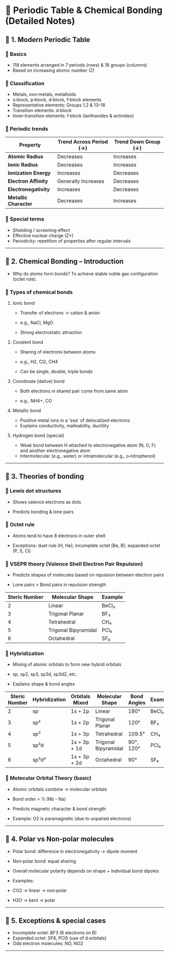 # 🧪 Periodic Table & Chemical Bonding (Detailed Notes)
## 📍 1. Modern Periodic Table
### 🔹 Basics
- 118 elements arranged in 7 periods (rows) & 18 groups (columns)
- Based on increasing atomic number (Z)
### 🔹 Classification
- Metals, non‑metals, metalloids
- s‑block, p‑block, d‑block, f‑block elements
- Representative elements: Groups 1,2 & 13–18
- Transition elements: d‑block
- Inner‑transition elements: f‑block (lanthanides & actinides)
### 🔹 Periodic trends
| Property          | Trend Across Period (→) | Trend Down Group (↓) |
|-------------------|-------------------------|----------------------|
| **Atomic Radius** | Decreases               | Increases            |
| **Ionic Radius**  | Decreases               | Increases            |
| **Ionization Energy** | Increases          | Decreases            |
| **Electron Affinity** | Generally Increases | Decreases            |
| **Electronegativity** | Increases         | Decreases            |
| **Metallic Character** | Decreases       | Increases            |
### 🔹 Special terms
- Shielding / screening effect
- Effective nuclear charge (Z*)
- Periodicity: repetition of properties after regular intervals
-----
## 📍 2. Chemical Bonding – Introduction
- Why do atoms form bonds? To achieve stable noble gas configuration (octet rule).
### 🔹 Types of chemical bonds
1. Ionic bond
    - Transfer of electrons → cation & anion

    - e.g., NaCl, MgO
    - Strong electrostatic attraction

2. Covalent bond
    - Sharing of electrons between atoms

    - e.g., H2, Cl2, CH4
    - Can be single, double, triple bonds
3.  Coordinate (dative) bond
    - Both electrons in shared pair come from same atom

    - e.g., NH4+, CO
4. Metallic bond
    - Positive metal ions in a 'sea' of delocalized electrons
    - Explains conductivity, malleability, ductility
5. Hydrogen bond (special)
    - Weak bond between H attached to electronegative atom (N, O, F) and another electronegative atom
    - Intermolecular (e.g., water) or intramolecular (e.g., o‑nitrophenol)
-----
## 📍 3. Theories of bonding
### 🔹 Lewis dot structures
- Shows valence electrons as dots

- Predicts bonding & lone pairs
### 🔹 Octet rule
- Atoms tend to have 8 electrons in outer shell

- Exceptions: duet rule (H, He); incomplete octet (Be, B); expanded octet (P, S, Cl)
### 🔹 VSEPR theory (Valence Shell Electron Pair Repulsion)
- Predicts shapes of molecules based on repulsion between electron pairs

- Lone pairs > Bond pairs in repulsion strength

| Steric Number | Molecular Shape       | Example |
|--------------|-----------------------|---------|
| 2            | Linear                | BeCl₂   |
| 3            | Trigonal Planar       | BF₃     |
| 4            | Tetrahedral           | CH₄     |
| 5            | Trigonal Bipyramidal  | PCl₅    |
| 6            | Octahedral            | SF₆     |
### 🔹 Hybridization
- Mixing of atomic orbitals to form new hybrid orbitals

- sp, sp2, sp3, sp3d, sp3d2, etc.
- Explains shape & bond angles

| Steric Number | Hybridization | Orbitals Mixed      | Molecular Shape       | Bond Angles  | Example |
|--------------|--------------|--------------------|-----------------------|--------------|---------|
| 2            | sp           | 1s + 1p            | Linear                | 180°         | BeCl₂   |
| 3            | sp²          | 1s + 2p            | Trigonal Planar       | 120°         | BF₃     |
| 4            | sp³          | 1s + 3p            | Tetrahedral           | 109.5°       | CH₄     |
| 5            | sp³d         | 1s + 3p + 1d       | Trigonal Bipyramidal  | 90°, 120°    | PCl₅    |
| 6            | sp³d²        | 1s + 3p + 2d       | Octahedral            | 90°          | SF₆     |
### 🔹 Molecular Orbital Theory (basic)
- Atomic orbitals combine → molecular orbitals

- Bond order = ½ (Nb - Na)
- Predicts magnetic character & bond strength
- Example: O2 is paramagnetic (due to unpaired electrons)
-----
## 📍 4. Polar vs Non‑polar molecules
- Polar bond: difference in electronegativity → dipole moment

- Non‑polar bond: equal sharing
- Overall molecular polarity depends on shape + individual bond dipoles
- Examples:
- CO2 → linear → non‑polar
- H2O → bent → polar
-----
## 📍 5. Exceptions & special cases
- Incomplete octet: BF3 (6 electrons on B)
- Expanded octet: SF6, PCl5 (use of d‑orbitals)
- Odd electron molecules: NO, NO2
-----
